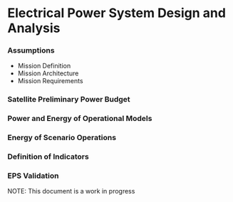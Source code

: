 # Electrical Power System Design and Analysis

### Assumptions
- Mission Definition
- Mission Architecture
- Mission Requirements
### Satellite Preliminary Power Budget
### Power and Energy of Operational Models
### Energy of Scenario Operations
### Definition of Indicators
### EPS Validation

NOTE: This document is a work in progress

